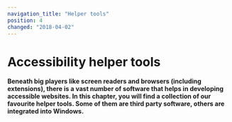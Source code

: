 ```yaml
---
navigation_title: "Helper tools"
position: 4
changed: "2018-04-02"
---
```


# Accessibility helper tools

**Beneath big players like screen readers and browsers (including extensions), there is a vast number of software that helps in developing accessible websites. In this chapter, you will find a collection of our favourite helper tools. Some of them are third party software, others are integrated into Windows.**
